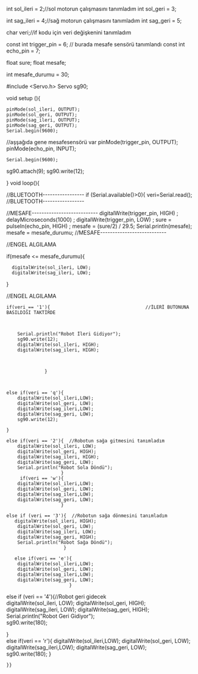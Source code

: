 int sol_ileri = 2;//sol motorun çalışmasını tanımladım
int sol_geri = 3;

int sag_ileri = 4;//sağ motorun çalışmasını tanımladım
int sag_geri = 5;

char veri;//if kodu için veri değişkenini tanımladım

const int trigger_pin = 6; // burada mesafe sensörü tanımlandı
const int echo_pin = 7;

float sure;
float mesafe;

int mesafe_durumu = 30;

#include <Servo.h>
Servo sg90;

void setup (){
    
    pinMode(sol_ileri, OUTPUT);
    pinMode(sol_geri, OUTPUT);
    pinMode(sag_ileri, OUTPUT);
    pinMode(sag_geri, OUTPUT);
    Serial.begin(9600);
//aşşağıda gene mesafesensörü var
    pinMode(trigger_pin, OUTPUT);
    pinMode(echo_pin, INPUT);


    Serial.begin(9600);
sg90.attach(9);
sg90.write(12);

}
void loop(){ 


//BLUETOOTH-----------------
 if (Serial.available()>0){
 veri=Serial.read();
//BLUETOOTH-----------------

//MESAFE---------------------------
 digitalWrite(trigger_pin, HIGH) ;
 delayMicroseconds(1000)         ;
 digitalWrite(trigger_pin, LOW)  ;
 sure = pulseIn(echo_pin, HIGH)  ;
 mesafe = (sure/2) / 29.5;
 Serial.println(mesafe);
 mesafe = mesafe_durumu;
//MESAFE---------------------------


//ENGEL ALGILAMA
  
  if(mesafe <= mesafe_durumu){

      digitalWrite(sol_ileri, LOW); 
      digitalWrite(sag_ileri, LOW); 
    
  }
  
//ENGEL ALGILAMA


    if(veri == '1'){                                   //İLERİ BUTONUNA BASILDIĞI TAKTİRDE



        Serial.println("Robot İleri Gidiyor");
        sg90.write(12);
        digitalWrite(sol_ileri, HIGH); 
        digitalWrite(sag_ileri, HIGH);        



                  }

    

    else if(veri == 'q'){ 
        digitalWrite(sol_ileri,LOW);
        digitalWrite(sol_geri, LOW);
        digitalWrite(sag_ileri,LOW);
        digitalWrite(sag_geri, LOW);   
        sg90.write(12);

    }
        
    else if(veri == '2'){  //Robotun sağa gitmesini tanımladım
        digitalWrite(sol_ileri, LOW);
        digitalWrite(sol_geri, HIGH);
        digitalWrite(sag_ileri, HIGH);
        digitalWrite(sag_geri, LOW);
        Serial.println("Robot Sola Döndü");
                        }
         if(veri == 'w'){ 
        digitalWrite(sol_ileri,LOW);
        digitalWrite(sol_geri, LOW);
        digitalWrite(sag_ileri,LOW);
        digitalWrite(sag_geri, LOW);   
                        } 
    
    else if (veri == '3'){  //Robotun sağa dönmesini tanımladım
       digitalWrite(sol_ileri, HIGH);
        digitalWrite(sol_geri, LOW);
        digitalWrite(sag_ileri, LOW);
        digitalWrite(sag_geri, HIGH);
        Serial.println("Robot Sağa Döndü");
                         }   
 
       else if(veri == 'e'){ 
        digitalWrite(sol_ileri,LOW);
        digitalWrite(sol_geri, LOW);
        digitalWrite(sag_ileri,LOW);
        digitalWrite(sag_geri, LOW);   
                           }


    
   else if (veri == '4'){//Robot geri gidecek        
        digitalWrite(sol_ileri, LOW);
        digitalWrite(sol_geri, HIGH);
        digitalWrite(sag_ileri, LOW);
        digitalWrite(sag_geri, HIGH);
        Serial.println("Robot Geri Gidiyor");  
        sg90.write(180);

      

}   
     else if(veri == 'r'){ 
        digitalWrite(sol_ileri,LOW);
        digitalWrite(sol_geri, LOW);
        digitalWrite(sag_ileri,LOW);
        digitalWrite(sag_geri, LOW);   
        sg90.write(180);
    }

    }}
